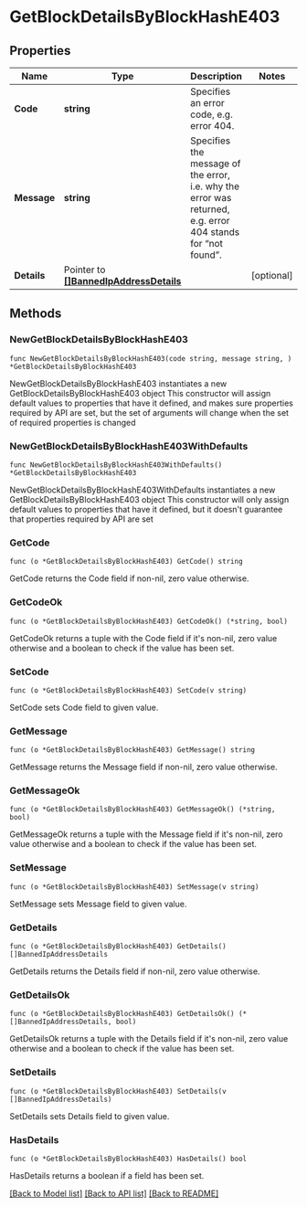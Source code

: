 # GetBlockDetailsByBlockHashE403

## Properties

Name | Type | Description | Notes
------------ | ------------- | ------------- | -------------
**Code** | **string** | Specifies an error code, e.g. error 404. | 
**Message** | **string** | Specifies the message of the error, i.e. why the error was returned, e.g. error 404 stands for “not found”. | 
**Details** | Pointer to [**[]BannedIpAddressDetails**](BannedIpAddressDetails.md) |  | [optional] 

## Methods

### NewGetBlockDetailsByBlockHashE403

`func NewGetBlockDetailsByBlockHashE403(code string, message string, ) *GetBlockDetailsByBlockHashE403`

NewGetBlockDetailsByBlockHashE403 instantiates a new GetBlockDetailsByBlockHashE403 object
This constructor will assign default values to properties that have it defined,
and makes sure properties required by API are set, but the set of arguments
will change when the set of required properties is changed

### NewGetBlockDetailsByBlockHashE403WithDefaults

`func NewGetBlockDetailsByBlockHashE403WithDefaults() *GetBlockDetailsByBlockHashE403`

NewGetBlockDetailsByBlockHashE403WithDefaults instantiates a new GetBlockDetailsByBlockHashE403 object
This constructor will only assign default values to properties that have it defined,
but it doesn't guarantee that properties required by API are set

### GetCode

`func (o *GetBlockDetailsByBlockHashE403) GetCode() string`

GetCode returns the Code field if non-nil, zero value otherwise.

### GetCodeOk

`func (o *GetBlockDetailsByBlockHashE403) GetCodeOk() (*string, bool)`

GetCodeOk returns a tuple with the Code field if it's non-nil, zero value otherwise
and a boolean to check if the value has been set.

### SetCode

`func (o *GetBlockDetailsByBlockHashE403) SetCode(v string)`

SetCode sets Code field to given value.


### GetMessage

`func (o *GetBlockDetailsByBlockHashE403) GetMessage() string`

GetMessage returns the Message field if non-nil, zero value otherwise.

### GetMessageOk

`func (o *GetBlockDetailsByBlockHashE403) GetMessageOk() (*string, bool)`

GetMessageOk returns a tuple with the Message field if it's non-nil, zero value otherwise
and a boolean to check if the value has been set.

### SetMessage

`func (o *GetBlockDetailsByBlockHashE403) SetMessage(v string)`

SetMessage sets Message field to given value.


### GetDetails

`func (o *GetBlockDetailsByBlockHashE403) GetDetails() []BannedIpAddressDetails`

GetDetails returns the Details field if non-nil, zero value otherwise.

### GetDetailsOk

`func (o *GetBlockDetailsByBlockHashE403) GetDetailsOk() (*[]BannedIpAddressDetails, bool)`

GetDetailsOk returns a tuple with the Details field if it's non-nil, zero value otherwise
and a boolean to check if the value has been set.

### SetDetails

`func (o *GetBlockDetailsByBlockHashE403) SetDetails(v []BannedIpAddressDetails)`

SetDetails sets Details field to given value.

### HasDetails

`func (o *GetBlockDetailsByBlockHashE403) HasDetails() bool`

HasDetails returns a boolean if a field has been set.


[[Back to Model list]](../README.md#documentation-for-models) [[Back to API list]](../README.md#documentation-for-api-endpoints) [[Back to README]](../README.md)


